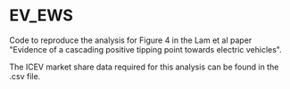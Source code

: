 # EV_EWS
Code to reproduce the analysis for Figure 4 in the Lam et al paper "Evidence of a cascading positive tipping point towards electric vehicles".

The ICEV market share data required for this analysis can be found in the .csv file.
